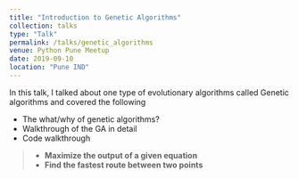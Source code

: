 ```yaml
---
title: "Introduction to Genetic Algorithms"
collection: talks
type: "Talk"
permalink: /talks/genetic_algorithms
venue: Python Pune Meetup
date: 2019-09-10
location: "Pune IND"
---
```


In this talk, I talked about one type of evolutionary algorithms called Genetic algorithms and covered the following

- The what/why of genetic algorithms?
- Walkthrough of the GA in detail
- Code walkthrough

> - **Maximize the output of a given equation**
> - **Find the fastest route between two points**
